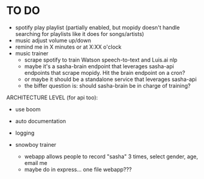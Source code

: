 # TO DO

- spotify play playlist (partially enabled, but mopidy doesn't handle searching for playlists like it does for songs/artists)
- music adjust volume up/down
- remind me in X minutes or at X:XX o'clock
- music trainer
    - scrape spotify to train Watson speech-to-text and Luis.ai nlp
    - maybe it's a sasha-brain endpoint that leverages sasha-api endpoints that scrape mopidy. Hit the brain endpoint on a cron?
    - or maybe it should be a standalone service that leverages sasha-api
    - the biffer question is: should sasha-brain be in charge of training?

ARCHITECTURE LEVEL (for api too):
- use boom
- auto documentation
- logging

- snowboy trainer
    - webapp allows people to record "sasha" 3 times, select gender, age, email me
    - maybe do in express... one file webapp???
